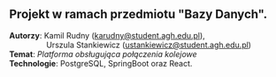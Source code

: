 ## Projekt w ramach przedmiotu "Bazy Danych".  
<strong>Autorzy</strong>: Kamil Rudny (karudny@student.agh.edu.pl),  
&nbsp;&nbsp;&nbsp;&nbsp;&nbsp;&nbsp;&nbsp;&nbsp;&nbsp;&nbsp;&nbsp;&nbsp;&nbsp;&nbsp;&nbsp;&nbsp;&nbsp;Urszula Stankiewicz (ustankiewicz@student.agh.edu.pl)  
<strong>Temat</strong>: *Platforma obsługująca połączenia kolejowe*  
<strong>Technologie</strong>: PostgreSQL, SpringBoot oraz React.  


